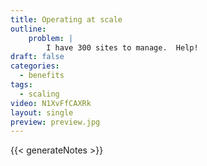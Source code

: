 ```yaml
---
title: Operating at scale
outline:
    problem: |
        I have 300 sites to manage.  Help!
draft: false
categories:
  - benefits
tags:
  - scaling
video: N1XvFfCAXRk
layout: single
preview: preview.jpg
---
```


{{< generateNotes >}}

